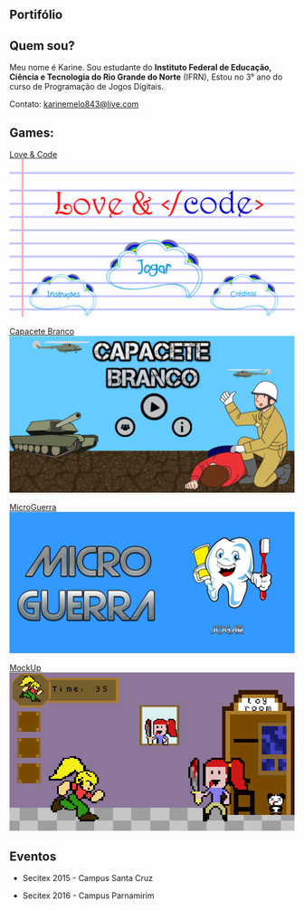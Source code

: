 ## Portifólio  
 
## Quem sou? 

Meu nome é Karine. Sou estudante do **Instituto Federal de Educação, Ciência e Tecnologia do Rio Grande do Norte** (IFRN), Estou no 3° ano do curso de Programação de Jogos Digitais.

Contato: karinemelo843@live.com  

## Games:
[Love & Code](https://zevictor.github.io/Love&Code/)
![](lovecode.png)

[Capacete Branco](https://zevictor.github.io/CapWhite/)
![](capacetebranco.png)

[MicroGuerra](https://zevictor.github.io/MicroGuerra/)
![](microguerra.png)

[MockUp](https://zevictor.github.io/Mockup/)
![](mockup.png)
  
## Eventos

* Secitex 2015 - Campus Santa Cruz

* Secitex 2016 - Campus Parnamirim
